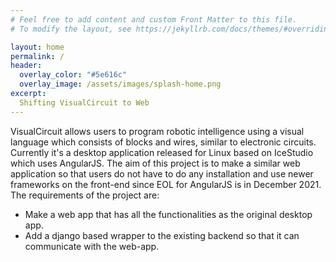 ```yaml
---
# Feel free to add content and custom Front Matter to this file.
# To modify the layout, see https://jekyllrb.com/docs/themes/#overriding-theme-defaults

layout: home
permalink: /
header:
  overlay_color: "#5e616c"
  overlay_image: /assets/images/splash-home.png
excerpt: 
  Shifting VisualCircuit to Web
---
```




VisualCircuit allows users to program robotic intelligence using a visual language which consists of blocks and wires, similar to electronic circuits. Currently it's a desktop application released for Linux based on IceStudio which uses AngularJS. The aim of this project is to make a similar web application so that users do not have to do any installation and use newer frameworks on the front-end since EOL for AngularJS is in December 2021. The requirements of the project are:

- Make a web app that has all the functionalities as the original desktop app.
- Add a django based wrapper to the existing backend so that it can communicate with the web-app.
